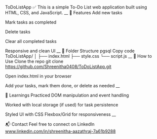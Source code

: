 ToDoListApp ✅
This is a simple To-Do List web application built using HTML, CSS, and JavaScript.
__
🔧 Features
Add new tasks

Mark tasks as completed

Delete tasks

Clear all completed tasks

Responsive and clean UI
__
📂 Folder Structure
pgsql
Copy code
ToDoListApp/
│
├── index.html
├── style.css
└── script.js
__
🚀 How to Use
Clone the repo
git clone https://github.com/Shreenitha0408/ToDoListApp.git

Open index.html in your browser

Add your tasks, mark them done, or delete as needed
__


🧠 Learnings
Practiced DOM manipulation and event handling

Worked with local storage (if used) for task persistence

Styled UI with CSS Flexbox/Grid for responsiveness
__

📬 Contact
Feel free to connect on LinkedIn www.linkedin.com/in/shreenitha-aazathraj-7a61b9288

